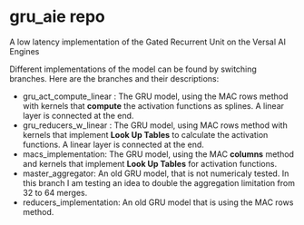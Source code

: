 # gru_aie repo
A low latency implementation of the Gated Recurrent Unit on the Versal AI Engines

Different implementations of the model can be found by switching branches. Here are the branches and their descriptions:

- gru_act_compute_linear : The GRU model, using the MAC rows method with kernels that **compute** the activation functions as splines. A linear layer is connected at the end.
- gru_reducers_w_linear : The GRU model, using MAC rows method with kernels that implement **Look Up Tables** to calculate the activation functions. A linear layer is connected at the end.
- macs_implementation: The GRU model, using the MAC **columns** method and kernels that implement **Look Up Tables** for activation functions.
- master_aggregator: An old GRU model, that is not numericaly tested. In this branch I am testing an idea to double the aggregation limitation from 32 to 64 merges.
- reducers_implementation: An old GRU model that is using the MAC rows method.
